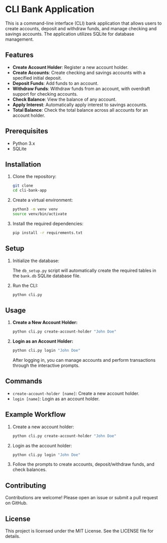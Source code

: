 # CLI Bank Application

This is a command-line interface (CLI) bank application that allows users to create accounts, deposit and withdraw funds, and manage checking and savings accounts. The application utilizes SQLite for database management.

## Features

- **Create Account Holder**: Register a new account holder.
- **Create Accounts**: Create checking and savings accounts with a specified initial deposit.
- **Deposit Funds**: Add funds to an account.
- **Withdraw Funds**: Withdraw funds from an account, with overdraft support for checking accounts.
- **Check Balance**: View the balance of any account.
- **Apply Interest**: Automatically apply interest to savings accounts.
- **Total Balance**: Check the total balance across all accounts for an account holder.

## Prerequisites

- Python 3.x
- SQLite

## Installation

1. Clone the repository:

   ```sh
   git clone
   cd cli-bank-app
   ```

2. Create a virtual environment:

   ```sh
   python3 -m venv venv
   source venv/bin/activate
   ```

3. Install the required dependencies:

   ```sh
   pip install -r requirements.txt
   ```

## Setup

1. Initialize the database:

   The `db_setup.py` script will automatically create the required tables in the `bank.db` SQLite database file.

2. Run the CLI:

   ```sh
   python cli.py
   ```

## Usage

1. **Create a New Account Holder:**

   ```sh
   python cli.py create-account-holder "John Doe"
   ```

2. **Login as an Account Holder:**

   ```sh
   python cli.py login "John Doe"
   ```

   After logging in, you can manage accounts and perform transactions through the interactive prompts.

## Commands

- `create-account-holder [name]`: Create a new account holder.
- `login [name]`: Login as an account holder.

## Example Workflow

1. Create a new account holder:

   ```sh
   python cli.py create-account-holder "John Doe"
   ```

2. Login as the account holder:

   ```sh
   python cli.py login "John Doe"
   ```

3. Follow the prompts to create accounts, deposit/withdraw funds, and check balances.

## Contributing

Contributions are welcome! Please open an issue or submit a pull request on GitHub.

## License

This project is licensed under the MIT License. See the LICENSE file for details.

